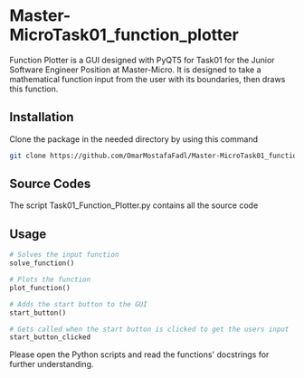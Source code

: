 # Master-MicroTask01_function_plotter

Function Plotter is a GUI designed with PyQT5 for Task01 for the Junior Software Engineer Position at Master-Micro. It is designed to take a mathematical function input from the user with its boundaries, then draws this function.

## Installation

Clone the package in the needed directory by using this command

```bash
git clone https://github.com/OmarMostafaFadl/Master-MicroTask01_function_plotter.git
```

## Source Codes
The script Task01_Function_Plotter.py contains all the source code

## Usage

```python
# Solves the input function
solve_function()

# Plots the function
plot_function()

# Adds the start button to the GUI
start_button()

# Gets called when the start button is clicked to get the users input
start_button_clicked
```

Please open the Python scripts and read the functions' docstrings for further understanding.